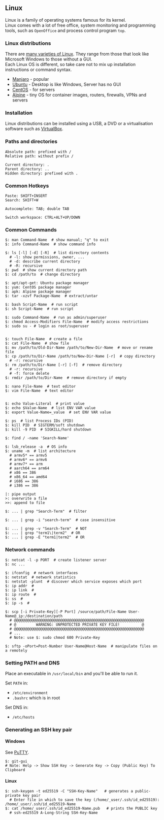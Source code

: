 ## Linux

Linux is a family of operating systems famous for its kernel.  
Linux comes with a lot of free office, system monitoring and programming tools, such as `OpenOffice` and process control program `top`.  

### Linux distributions

There are [many varieties of Linux](https://distrowatch.com/). They range from those that look like Microsoft Windows to those without a GUI.  
Each Linux OS is different, so take care not to mix up installation instructions or command syntax.  

* [Manjaro](https://manjaro.org/) - popular
* [Ubuntu](https://www.ubuntu.com/) - Desktop is like Windows, Server has no GUI
* [CentOS](https://www.centos.org/) - for servers
* [Alpine](https://alpinelinux.org) - tiny OS for container images, routers, firewalls, VPNs and servers

### Installation

Linux distributions can be installed using a USB, a DVD or a virtualisation software such as [VirtualBox](../../DevOps/VirtualMachines/VirtualBox).  

### Paths and directories

```
Absolute path: prefixed with /  
Relative path: without prefix /  

Current directory: .
Parent directory: ..
Hidden directory: prefixed with .
```

### Common Hotkeys

```
Paste: SHIFT+INSERT
Search: SHIFT+W

Autocomplete: TAB; double TAB

Switch workspace: CTRL+ALT+UP/DOWN
```

### Common Commands

```
$: man Command-Name  # show manual; "q" to exit
$: info Command-Name  # show command info

$: ls [-l] [-d] [-R]  # list directory contents
  # -l: show permissions, owner, ...
  # -d: describe current directory
  # -R: recursive
$: pwd  # show current directory path
$: cd /path/to  # change directory

$: apt/apt-get: Ubuntu package manager
$: yum: CentOS package manager
$: apk: Alpine package manager
$: tar -xzvf Package-Name  # extract/untar

$: bash Script-Name  # run script
$: sh Script-Name  # run script

$: sudo Command-Name  # run as admin/superuser
$: chmod Access-Modifiers File-Name  # modify access restrictions
$: sudo su - # login as root/superuser


$: touch File-Name  # create a file
$: cat File-Name  # show file
$: mv /path/to/Old-Dir-Name /path/to/New-Dir-Name  # move or rename file
$: cp /path/to/Dir-Name /path/to/New-Dir-Name [-r]  # copy directory
  # -r: recursive
$: rm /path/to/Dir-Name [-r] [-f]  # remove directory
  # -r: recursive
  # -f: force delete
$: rmdir /path/to/Dir-Name  # remove directory if empty

$: nano File-Name  # text editor
$: vim File-Name  # text editor


$: echo Value-Literal  # print value
$: echo $Value-Name  # list ENV VAR value
$: export Value-Name=_value  # set ENV VAR value

$: ps  # list Process IDs (PID)
$: kill PID  # SIGTERM/soft shutdown
$: kill -9 PID  # SIGKILL/hard shutdown

$: find / -name 'Search-Name'

$: lsb_release -a  # OS info
$: uname -m  # list architecture
  # armv5* == armv5
  # armv6* == armv6
  # armv7* == arm
  # aarch64 == arm64
  # x86 == 386
  # x86_64 == amd64
  # i686 == 386
  # i386 == 386
```

```
|: pipe output
>: overwrite a file
>>: append to file
```

```
$: ... | grep "Search-Term"  # filter

$: ... | grep -i "search-term"  # case insensitive

$: ... | grep -v "Search-Term"  # NOT
$: ... | grep "term1\|term2"  # OR
$: ... | grep -E "term1|term2"  # OR
```

### Network commands

```
$: netcat -l -p PORT  # create listener server
$: nc ...

$: ifconfig  # network interfaces
$: netstat  # network statistics
$: netstat -plunt  # discover which service exposes which port
$: ip addr  #
$: ip link  #
$: ip route  #
$: ss  #
$: ip -s  #

$: scp [-i Private-Key][-P Port] /source/path/File-Name User-Name@_ip:/destination/path
  # @@@@@@@@@@@@@@@@@@@@@@@@@@@@@@@@@@@@@@@@@@@@@@@@@@@@@@@@@@@
  # @         WARNING: UNPROTECTED PRIVATE KEY FILE!          @
  # @@@@@@@@@@@@@@@@@@@@@@@@@@@@@@@@@@@@@@@@@@@@@@@@@@@@@@@@@@@
  # ...
  # Note: use $: sudo chmod 600 Private-Key

$: sftp -oPort=Post-Number User-Name@Host-Name  # manipulate files on a remotely
```

### Setting PATH and DNS

Place an executable in `/usr/local/bin` and you'll be able to run it.  

Set `PATH` in:
* `/etc/environment`
* `.bashrc` which is in root

Set DNS in:
* `/etc/hosts`

### Generating an SSH key pair

#### Windows

See [PuTTY](../../DevOps/Security/Putty).  

```
$: git-gui
# Note: Help -> Show SSH Key -> Generate Key -> Copy (Public Key) To Clipboard
```

#### Linux

```
$: ssh-keygen -t ed25519 -C "SSH-Key-Name"   # generates a public-private key pair
  # Enter file in which to save the key (/home/_user/.ssh/id_ed25519): /home/_user/.ssh/id_ed25519-Name
$: cat /home/_user/.ssh/id_ed25519-Name.pub   # prints the PUBLIC key
  # ssh-ed25519 A-Long-String SSH-Key-Name
```
